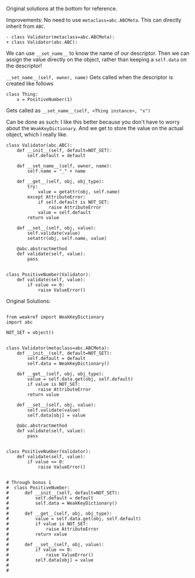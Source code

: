Original solutions at the bottom for reference.

Improvements:
No need to use `metaclass=abc.ABCMeta`. This can directly inherit from `ABC`.

```
- class Validator(metaclass=abc.ABCMeta):
+ class Validator(abc.ABC):
```

We can use `__set_name__` to know the name of our descriptor. Then we can assign the value directly on the object, rather than keeping a `self.data` on the descriptor!

`__set_name__(self, owner, name)` Gets called when the descriptor is created like follows
```
class Thing:
    x = PositiveNumber(1)
```
Gets called as `__set_name__(self, <Thing instance>, "x")`


Can be done as such: I like this better because you don't have to worry about the `WeakKeyDictionary`. And we get to store the value on the actual object, which I really like.

```
class Validator(abc.ABC):
    def __init__(self, default=NOT_SET):
        self.default = default

    def __set_name__(self, owner, name):
        self.name = "_" + name

    def __get__(self, obj, obj_type):
        try:
            value = getattr(obj, self.name)
        except AttributeError:
            if self.default is NOT_SET:
                raise AttributeError
            value = self.default
        return value

    def __set__(self, obj, value):
        self.validate(value)
        setattr(obj, self.name, value)

    @abc.abstractmethod
    def validate(self, value):
        pass


class PositiveNumber(Validator):
    def validate(self, value):
        if value <= 0:
            raise ValueError()
```




Original Solutions:
```

from weakref import WeakKeyDictionary
import abc

NOT_SET = object()


class Validator(metaclass=abc.ABCMeta):
    def __init__(self, default=NOT_SET):
        self.default = default
        self.data = WeakKeyDictionary()

    def __get__(self, obj, obj_type):
        value = self.data.get(obj, self.default)
        if value is NOT_SET:
            raise AttributeError
        return value

    def __set__(self, obj, value):
        self.validate(value)
        self.data[obj] = value

    @abc.abstractmethod
    def validate(self, value):
        pass


class PositiveNumber(Validator):
    def validate(self, value):
        if value <= 0:
            raise ValueError()


# Through bonus 1
#  class PositiveNumber:
#      def __init__(self, default=NOT_SET):
#          self.default = default
#          self.data = WeakKeyDictionary()
#
#      def __get__(self, obj, obj_type):
#          value = self.data.get(obj, self.default)
#          if value is NOT_SET:
#              raise AttributeError
#          return value
#
#      def __set__(self, obj, value):
#          if value <= 0:
#              raise ValueError()
#          self.data[obj] = value
#
#
```
